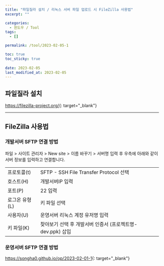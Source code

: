 ```yaml
---
title: "파일질라 설치 / 리눅스 서버 파일 업로드 시 FileZilla 사용법"
excerpt: ""

categories:
  - 윈도우 / Tool
tags:
  - []

permalink: /tool/2023-02-05-1

toc: true
toc_sticky: true
 
date: 2023-02-05
last_modified_at: 2023-02-05
---
```


## 파일질라 설치

<https://filezilla-project.org/>{: target="_blank"}

---

## FileZilla 사용법

### 개발서버 SFTP 연결 방법
파일 > 사이트 관리자 > New site > 이름 바꾸기 > 서버명 입력 후 우측에 아래와 같이 서버 정보를 입력하고 연결합니다.
<table class="table_2_left">
  <tbody>
    <tr>
      <td>프로토콜(t)</td>
      <td>SFTP - SSH File Transfer Protocol 선택</td>
    </tr>
    <tr>
      <td>호스트(H)</td>
      <td>개발서버IP 입력</td>
    </tr>
    <tr>
      <td>포트(P)</td>
      <td>22 입력</td>
    </tr>
    <tr>
      <td>로그온 유형(L)</td>
      <td>키 파일 선택</td>
    </tr>
    <tr>
      <td>사용자(U)</td>
      <td>운영서버 리눅스 계정 유저명 입력</td>
    </tr>
    <tr>
      <td>키 파일(K)</td>
      <td>찾아보기 선택 후 개발서버 인증서 (프로젝트명-dev.ppk) 삽입</td>
    </tr>
  </tbody>
</table>

### 운영서버 SFTP 연결 방법
<https://songha0.github.io/op/2023-02-01-1>{: target="_blank"}
